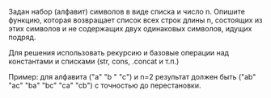 Задан набор (алфавит) символов в виде списка и число n.
Опишите функцию, которая возвращает список всех строк
длины n, состоящих из этих символов и не содержащих
двух одинаковых символов, идущих подряд.

Для решения использовать рекурсию и базовые операции
над константами и списками (str, cons, .concat и т.п.)

Пример: для алфавита ("а" "b " "c") и n=2 результат должен
быть ("ab" "ac" "ba" "bc" "ca" "cb") с точностью до
перестановки.